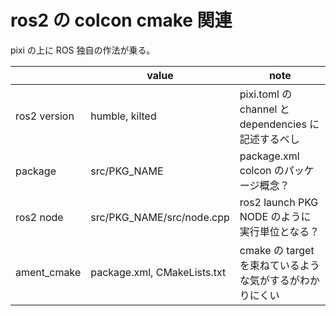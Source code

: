 # ros2 の colcon cmake 関連

pixi の上に ROS 独自の作法が乗る。

|              | value                       | note                                                     |
| ------------ | --------------------------- | -------------------------------------------------------- |
| ros2 version | humble, kilted              | pixi.toml の channel と dependencies に記述するべし      |
| package      | src/PKG_NAME                | package.xml colcon のパッケージ概念？                    |
| ros2 node    | src/PKG_NAME/src/node.cpp   | ros2 launch PKG NODE のように実行単位となる？            |
| ament_cmake  | package.xml, CMakeLists.txt | cmake の target を束ねているような気がするがわかりにくい |
